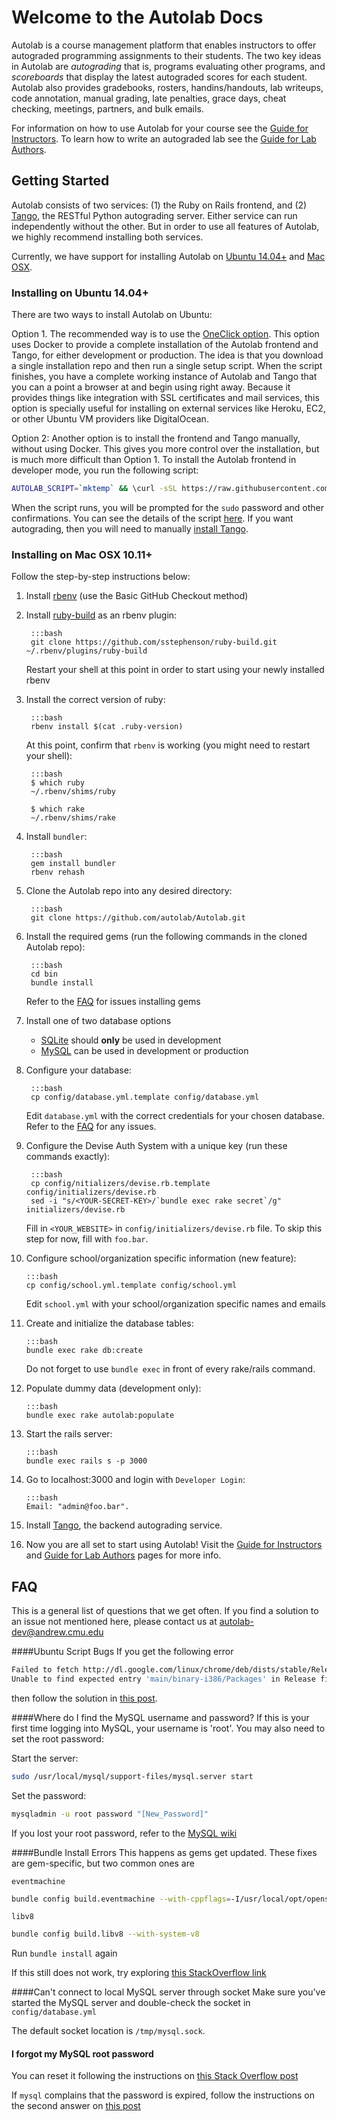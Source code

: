 # Welcome to the Autolab Docs

Autolab is a course management platform that enables instructors to offer autograded programming assignments to their students. The two key  ideas in Autolab are *autograding* that is, programs evaluating other programs, and *scoreboards* that display the latest autograded scores for each student. Autolab also provides gradebooks, rosters, handins/handouts, lab writeups, code annotation, manual grading, late penalties, grace days, cheat checking, meetings, partners, and bulk emails.

For information on how to use Autolab for your course see the [Guide for Instructors](/instructors). To learn how to write an autograded lab see the [Guide for Lab Authors](/lab).

## Getting Started

Autolab consists of two services: (1) the Ruby on Rails frontend, and (2) [Tango](/tango), the RESTful Python autograding server. Either service can run independently without the other. But in order to use all features of Autolab, we highly recommend installing both services.

Currently, we have support for installing Autolab on [Ubuntu 14.04+](#ubuntu-1404) and [Mac OSX](#mac-osx).

### Installing on Ubuntu 14.04+

There are two ways to install Autolab on Ubuntu:

Option 1. The recommended way is to use the [OneClick option](/one-click). This option uses Docker to provide a complete installation of the Autolab frontend and Tango, for either development or production. The idea is that you download a single installation repo and then run a single setup script. When the script finishes, you have a complete working instance of Autolab and Tango that you can a point a browser at and begin using right away. Because it provides things like integration with SSL certificates and mail services, this option is specially useful for installing on external services like Heroku, EC2, or other Ubuntu VM providers like DigitalOcean.

Option 2:  Another option is to install the frontend and Tango manually, without using Docker. This gives you more control over the installation, but is much more difficult than Option 1. To install the Autolab frontend in developer mode, you run the following script:

```bash
AUTOLAB_SCRIPT=`mktemp` && \curl -sSL https://raw.githubusercontent.com/autolab/Autolab/master/bin/setup.sh > $AUTOLAB_SCRIPT && \bash $AUTOLAB_SCRIPT
```

When the script runs, you will be prompted for the `sudo` password and other confirmations. You can see the details of the script [here](https://github.com/autolab/Autolab/blob/master/bin/setup.sh). If you want autograding, then you will need to manually [install Tango](/tango).

### Installing on Mac OSX 10.11+

Follow the step-by-step instructions below:

1. Install [rbenv](https://github.com/sstephenson/rbenv) (use the Basic GitHub Checkout method)

2. Install [ruby-build](https://github.com/sstephenson/ruby-build) as an rbenv plugin:
		
		:::bash
        git clone https://github.com/sstephenson/ruby-build.git ~/.rbenv/plugins/ruby-build
   Restart your shell at this point in order to start using your newly installed rbenv
        

3. Install the correct version of ruby:
        
        :::bash
        rbenv install $(cat .ruby-version)
   At this point, confirm that `rbenv` is working (you might need to restart your shell):
        
        :::bash
        $ which ruby
        ~/.rbenv/shims/ruby

        $ which rake
        ~/.rbenv/shims/rake

4. Install `bundler`:
        
        :::bash
        gem install bundler
        rbenv rehash

5. Clone the Autolab repo into any desired directory:
        
        :::bash
        git clone https://github.com/autolab/Autolab.git

6. Install the required gems (run the following commands in the cloned Autolab repo):

        :::bash
        cd bin
        bundle install
   Refer to the [FAQ](#faq) for issues installing gems

7. Install one of two database options

    * [SQLite](https://www.tutorialspoint.com/sqlite/sqlite_installation.htm) should **only** be used in development
    * [MySQL](https://dev.mysql.com/doc/refman/5.7/en/osx-installation-pkg.html) can be used in development or production

8. Configure your database:
      
        :::bash
        cp config/database.yml.template config/database.yml
   Edit `database.yml` with the correct credentials for your chosen database. Refer to the [FAQ](#faq) for any issues.

9. Configure the Devise Auth System with a unique key (run these commands exactly):

        :::bash
        cp config/nitializers/devise.rb.template config/initializers/devise.rb
        sed -i "s/<YOUR-SECRET-KEY>/`bundle exec rake secret`/g" initializers/devise.rb
   Fill in `<YOUR_WEBSITE>` in `config/initializers/devise.rb` file. To skip this step for now, fill with `foo.bar`.

10. Configure school/organization specific information (new feature):
        
        :::bash
        cp config/school.yml.template config/school.yml
    Edit `school.yml` with your school/organization specific names and emails

11. Create and initialize the database tables:

        :::bash
        bundle exec rake db:create
    Do not forget to use `bundle exec` in front of every rake/rails command.

12. Populate dummy data (development only):
        
        :::bash
        bundle exec rake autolab:populate

13. Start the rails server:

        :::bash
        bundle exec rails s -p 3000

14. Go to localhost:3000 and login with `Developer Login`:
      
        :::bash
        Email: "admin@foo.bar".

15. Install [Tango](/tango), the backend autograding service.

16. Now you are all set to start using Autolab! Visit the [Guide for Instructors](/instructors) and [Guide for Lab Authors](/lab) pages for more info.

## FAQ

This is a general list of questions that we get often. If you find a solution to an issue not mentioned here,
please contact us at <autolab-dev@andrew.cmu.edu>

####Ubuntu Script Bugs
If you get the following error
```bash
Failed to fetch http://dl.google.com/linux/chrome/deb/dists/stable/Release  
Unable to find expected entry 'main/binary-i386/Packages' in Release file (Wrong sources.list entry or malformed file)
``` 
then follow the solution in [this post](http://askubuntu.com/questions/743814/unable-to-find-expected-entry-main-binary-i386-packages-chrome). 

####Where do I find the MySQL username and password?
If this is your first time logging into MySQL, your username is 'root'. You may also need to set the root password:

Start the server:
```bash
sudo /usr/local/mysql/support-files/mysql.server start
```

Set the password:
```bash
mysqladmin -u root password "[New_Password]"
```

If you lost your root password, refer to the [MySQL wiki](http://dev.mysql.com/doc/refman/5.7/en/resetting-permissions.html)

####Bundle Install Errors
This happens as gems get updated. These fixes are gem-specific, but two common ones are

`eventmachine`
```bash
bundle config build.eventmachine --with-cppflags=-I/usr/local/opt/openssl/include
```

`libv8`
```bash
bundle config build.libv8 --with-system-v8
```

Run `bundle install` again

If this still does not work, try exploring [this StackOverflow link](http://stackoverflow.com/questions/23536893/therubyracer-gemextbuilderror-error-failed-to-build-gem-native-extension)

####Can't connect to local MySQL server through socket
Make sure you've started the MySQL server and double-check the socket in `config/database.yml`

The default socket location is `/tmp/mysql.sock`.

#### I forgot my MySQL root password
You can reset it following the instructions on [this Stack Overflow post](http://stackoverflow.com/questions/6474775/setting-the-mysql-root-user-password-on-os-x)

If `mysql` complains that the password is expired, follow the instructions on the second answer on [this post](http://stackoverflow.com/questions/33326065/unable-to-access-mysql-after-it-automatically-generated-a-temporary-password)


